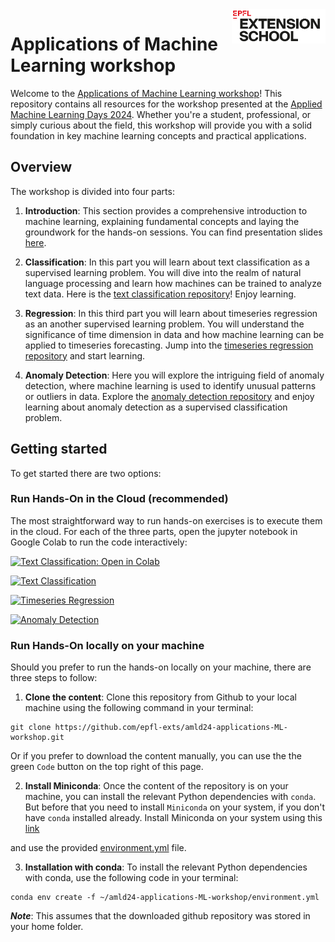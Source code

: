 
<img src="static/logo_red.png" width="150px" align="right">

# Applications of Machine Learning workshop


Welcome to the [Applications of Machine Learning workshop]()! This repository contains all resources for the workshop presented at the [Applied Machine Learning Days 2024](https://2024.appliedmldays.org/). Whether you're a student, professional, or simply curious about the field, this workshop will provide you with a solid foundation in key machine learning concepts and practical applications.


## Overview


The workshop is divided into four parts:

1. **Introduction**: This section provides a comprehensive introduction to machine learning, explaining fundamental concepts and laying the groundwork for the hands-on sessions. You can find presentation slides [here]().

2. **Classification**: In this part you will learn about text classification as a supervised learning problem. You will dive into the realm of natural language processing and learn how machines can be trained to analyze text data. Here is the [text classification repository](https://github.com/epfl-exts/amld24-applications-ML-workshop/tree/main/text_classification_case_study)! Enjoy learning.

3. **Regression**: In this third part you will learn about timeseries regression as an another supervised learning problem. You will understand the significance of time dimension in data and how machine learning can be applied to timeseries forecasting. Jump into the [timeseries regression repository](https://github.com/epfl-exts/amld24-applications-ML-workshop/tree/main/timeseries_regression_case_study) and start learning.

4. **Anomaly Detection**: Here you will explore the intriguing field of anomaly detection, where machine learning is used to identify unusual patterns or outliers in data. Explore the [anomaly detection repository](https://github.com/epfl-exts/amld24-applications-ML-workshop/tree/main/anomaly_detection_case_study) and enjoy learning about anomaly detection as a supervised classification problem.



## Getting started

To get started there are two options:

### Run Hands-On in the Cloud (recommended)

The most straightforward way to run hands-on exercises is to execute them in the cloud. For each of the three parts, open the jupyter notebook in Google Colab to run the code interactively:

<a href="https://colab.research.google.com/github/epfl-exts/amld24-applications-ML-workshop/blob/main/timeseries_regression_case_study/timeseries_prediction_workbook.ipynb" target="_parent"><img src="https://colab.research.google.com/assets/colab-badge.svg" alt="Text Classification: Open in Colab"/></a>

[![Text Classification](https://colab.research.google.com/assets/colab-badge.svg)](https://colab.research.google.com/github/epfl-exts/amld24-applications-ML-workshop/blob/main/timeseries_regression_case_study/timeseries_prediction_workbook.ipynb)

[![Timeseries Regression](https://colab.research.google.com/assets/colab-badge.svg)](https://colab.research.google.com/github/epfl-exts/amld24-applications-ML-workshop/blob/main/timeseries_regression_case_study/timeseries_prediction_workbook.ipynb)

[![Anomaly Detection](https://colab.research.google.com/assets/colab-badge.svg)](https://colab.research.google.com/github/epfl-exts/amld24-applications-ML-workshop/blob/main/timeseries_regression_case_study/timeseries_prediction_workbook.ipynb)

### Run Hands-On locally on your machine

Should you prefer to run the hands-on locally on your machine, there are three steps to follow:

1. **Clone the content**: Clone this repository from Github to your local machine using the following command in your terminal:

```
git clone https://github.com/epfl-exts/amld24-applications-ML-workshop.git
```

Or if you prefer to download the content manually, you can use the the green `Code` button on the top right of this page.

2. **Install Miniconda**: Once the content of the repository is on your machine, you can install the relevant Python dependencies with `conda`. But before that you need to install `Miniconda` on your system, if you don't have `conda` installed already. Install Miniconda on your system using this [link](https://docs.conda.io/en/latest/miniconda.html)


and use the provided [environment.yml](https://github.com/epfl-exts/amld24-applications-ML-workshop/blob/main/environment.yml) file.

3. **Installation with conda**: To install the relevant Python dependencies with conda, use the following code in your terminal:

```
conda env create -f ~/amld24-applications-ML-workshop/environment.yml
```

***Note***: This assumes that the downloaded github repository was stored in your home folder.